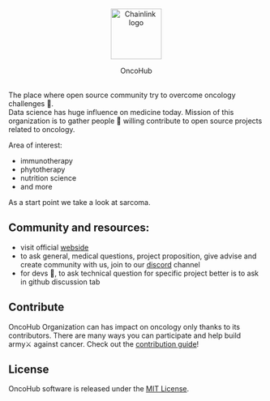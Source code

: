 <br/>
<p align="center">
<a href="https://oncohub.xyz" target="_blank">
<img src="https://user-images.githubusercontent.com/34304253/197536055-f76de58c-31e1-4cbf-a634-5e13b0722613.svg" width="100" alt="Chainlink logo">
</a>
</p>
<p align="center">
OncoHub
</p>
<br/>
The place where open source community try to overcome oncology challenges 🧬.
<br/>
Data science has huge influence on medicine today. Mission of this organization is to gather people 🤝 willing contribute to open source projects related to oncology.

Area of interest:
- immunotherapy
- phytotherapy
- nutrition science
- and more

As a start point we take a look at sarcoma.

## Community and resources:
- visit official <a href="https://oncohub.xyz" target="_blank">webside</a>
- to ask general, medical questions, project proposition, give advise and create community with us, join to our <a href="https://discord.gg/cxmFYnzyjS" target="_blank">discord</a> channel
- for devs 🧙, to ask technical question for specific project better is to ask in github discussion tab

## Contribute

OncoHub Organization can has impact on oncology only thanks to its contributors. There are many ways you can participate and help build army⚔ against cancer. Check out the [contribution guide](CONTRIBUTING.md)!

## License

OncoHub software is released under the [MIT License](LICENSE).
